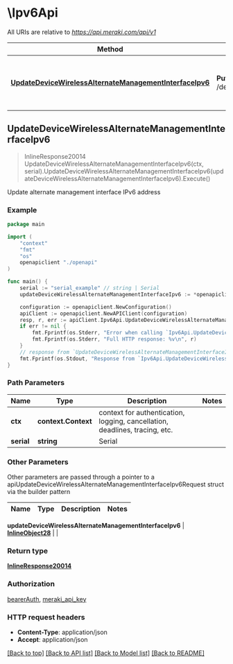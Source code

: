 # \Ipv6Api

All URIs are relative to *https://api.meraki.com/api/v1*

Method | HTTP request | Description
------------- | ------------- | -------------
[**UpdateDeviceWirelessAlternateManagementInterfaceIpv6**](Ipv6Api.md#UpdateDeviceWirelessAlternateManagementInterfaceIpv6) | **Put** /devices/{serial}/wireless/alternateManagementInterface/ipv6 | Update alternate management interface IPv6 address



## UpdateDeviceWirelessAlternateManagementInterfaceIpv6

> InlineResponse20014 UpdateDeviceWirelessAlternateManagementInterfaceIpv6(ctx, serial).UpdateDeviceWirelessAlternateManagementInterfaceIpv6(updateDeviceWirelessAlternateManagementInterfaceIpv6).Execute()

Update alternate management interface IPv6 address



### Example

```go
package main

import (
    "context"
    "fmt"
    "os"
    openapiclient "./openapi"
)

func main() {
    serial := "serial_example" // string | Serial
    updateDeviceWirelessAlternateManagementInterfaceIpv6 := *openapiclient.NewInlineObject28() // InlineObject28 |  (optional)

    configuration := openapiclient.NewConfiguration()
    apiClient := openapiclient.NewAPIClient(configuration)
    resp, r, err := apiClient.Ipv6Api.UpdateDeviceWirelessAlternateManagementInterfaceIpv6(context.Background(), serial).UpdateDeviceWirelessAlternateManagementInterfaceIpv6(updateDeviceWirelessAlternateManagementInterfaceIpv6).Execute()
    if err != nil {
        fmt.Fprintf(os.Stderr, "Error when calling `Ipv6Api.UpdateDeviceWirelessAlternateManagementInterfaceIpv6``: %v\n", err)
        fmt.Fprintf(os.Stderr, "Full HTTP response: %v\n", r)
    }
    // response from `UpdateDeviceWirelessAlternateManagementInterfaceIpv6`: InlineResponse20014
    fmt.Fprintf(os.Stdout, "Response from `Ipv6Api.UpdateDeviceWirelessAlternateManagementInterfaceIpv6`: %v\n", resp)
}
```

### Path Parameters


Name | Type | Description  | Notes
------------- | ------------- | ------------- | -------------
**ctx** | **context.Context** | context for authentication, logging, cancellation, deadlines, tracing, etc.
**serial** | **string** | Serial | 

### Other Parameters

Other parameters are passed through a pointer to a apiUpdateDeviceWirelessAlternateManagementInterfaceIpv6Request struct via the builder pattern


Name | Type | Description  | Notes
------------- | ------------- | ------------- | -------------

 **updateDeviceWirelessAlternateManagementInterfaceIpv6** | [**InlineObject28**](InlineObject28.md) |  | 

### Return type

[**InlineResponse20014**](InlineResponse20014.md)

### Authorization

[bearerAuth](../README.md#bearerAuth), [meraki_api_key](../README.md#meraki_api_key)

### HTTP request headers

- **Content-Type**: application/json
- **Accept**: application/json

[[Back to top]](#) [[Back to API list]](../README.md#documentation-for-api-endpoints)
[[Back to Model list]](../README.md#documentation-for-models)
[[Back to README]](../README.md)

